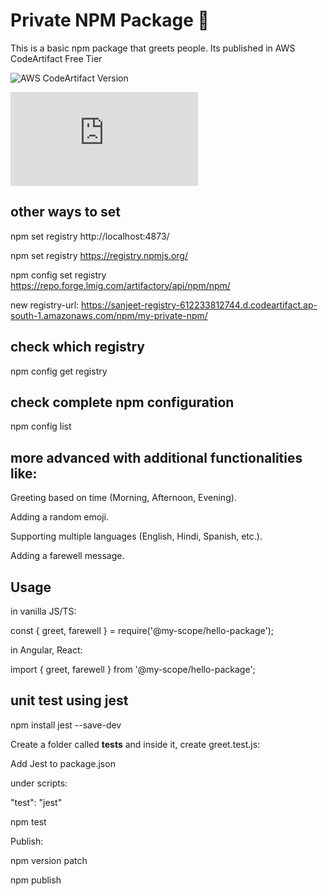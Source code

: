 # Private NPM Package 🎯

This is a basic npm package that greets people. Its published in AWS CodeArtifact Free Tier

![AWS CodeArtifact Version](https://img.shields.io/npm/v/@my-scope/hello-package?style=for-the-badge&registry=https://sanjeet-registry-612233812744.d.codeartifact.ap-south-1.amazonaws.com/npm/my-private-npm/)

![AWS CodeArtifact Version](https://github.com/sanjeetkumaritoutlook/private-npm/blob/main/version.json)



## other ways to set

npm set registry http://localhost:4873/

npm set registry https://registry.npmjs.org/

npm config set registry https://repo.forge.lmig.com/artifactory/api/npm/npm/ 

new  registry-url: https://sanjeet-registry-612233812744.d.codeartifact.ap-south-1.amazonaws.com/npm/my-private-npm/


## check which registry

npm config get registry

## check complete npm configuration

npm config list


## more advanced with additional functionalities like:

Greeting based on time (Morning, Afternoon, Evening). 

Adding a random emoji.

Supporting multiple languages (English, Hindi, Spanish, etc.).

Adding a farewell message.

## Usage

in vanilla JS/TS:

const { greet, farewell } = require('@my-scope/hello-package');

in Angular, React:

import { greet, farewell } from '@my-scope/hello-package';

## unit test using jest

npm install jest --save-dev

Create a folder called __tests__ and inside it, create greet.test.js:

Add Jest to package.json

under scripts:

   "test": "jest"

npm test
 
 Publish:
 
 npm version patch
 
npm publish

